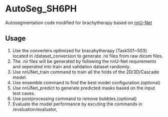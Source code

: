 # AutoSeg_SH6PH
Autosegmentation code modified for brachytherapy based on [nnU-Net](https://github.com/MIC-DKFZ/nnUNe##t)
## Usage
1. Use the converters optimized for bracahytherapy (Task501~503) located in /dataset_conversion to generate .nii files from raw dicom files.
2. The .nii files will be generated by following the nnU-Net requirements and seperated into train and validation dataset randomly. 
3. Use nnUNet_train command to train all the folds of the 2D/3D/Cascade model.
4. Use ensemble command to find the best model configuration.(optional)
5. Use nnUNet_predict to generate predicted masks based on the input test cases.
6. Use postprocessing command to remove bubbles.(optional)
7. Evaluate the model performance by excuting the commands in /evaluation/evaluator, 
